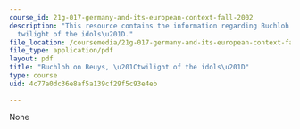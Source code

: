 ```yaml
---
course_id: 21g-017-germany-and-its-european-context-fall-2002
description: "This resource contains the information regarding Buchloh on Beuys, \u201C\
  twilight of the idols\u201D."
file_location: /coursemedia/21g-017-germany-and-its-european-context-fall-2002/4c77a0dc36e8af5a139cf29f5c93e4eb_MIT21G_017F02_lec_12.pdf
file_type: application/pdf
layout: pdf
title: "Buchloh on Beuys, \u201Ctwilight of the idols\u201D"
type: course
uid: 4c77a0dc36e8af5a139cf29f5c93e4eb

---
```

None